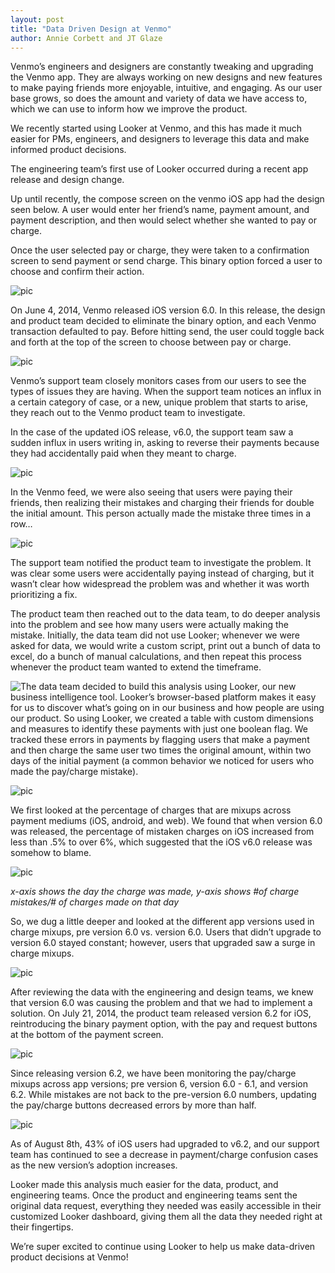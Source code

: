 ```yaml
---
layout: post
title: "Data Driven Design at Venmo"
author: Annie Corbett and JT Glaze
---
```


Venmo’s engineers and designers are constantly tweaking and upgrading the Venmo app. They are always working on new designs and new features to make paying friends more enjoyable, intuitive, and engaging. As our user base grows, so does the amount and variety of data we have access to, which we can use to inform how we improve the product.

We recently started using Looker at Venmo, and this has made it much easier for PMs, engineers, and designers to leverage this data and make informed product decisions.

The engineering team’s first use of Looker occurred during a recent app release and design change.

Up until recently, the compose screen on the venmo iOS app had the design seen below. A user would enter her friend’s name, payment amount, and payment description, and then would select whether she wanted to pay or charge.

Once the user selected pay or charge, they were taken to a confirmation screen to send payment or send charge. This binary option forced a user to choose and confirm their action.

![pic](/images/looker/Image_1.png)

On June 4, 2014, Venmo released iOS version 6.0. In this release, the design and product team decided to eliminate the binary option, and each Venmo transaction defaulted to pay. Before hitting send, the user could toggle back and forth at the top of the screen to choose between pay or charge.

![pic](/images/looker/Image_2.png)

Venmo’s support team closely monitors cases from our users to see the types of issues they are having. When the support team notices an influx in a certain category of case, or a new, unique problem that starts to arise, they reach out to the Venmo product team to investigate.

In the case of the updated iOS release, v6.0, the support team saw a sudden influx in users writing in, asking to reverse their payments because they had accidentally paid when they meant to charge.

![pic](/images/looker/Image_3.png)

In the Venmo feed, we were also seeing that users were paying their friends, then realizing their mistakes and charging their friends for double the initial amount. This person actually made the mistake three times in a row…

![pic](/images/looker/Image_4.png)

The support team notified the product team to investigate the problem. It was clear some users were accidentally paying instead of charging, but it wasn’t clear how widespread the problem was and whether it was worth prioritizing a fix.

The product team then reached out to the data team, to do deeper analysis into the problem and see how many users were actually making the mistake. Initially, the data team did not use Looker; whenever we were asked for data, we would write a custom script, print out a bunch of data to excel, do a bunch of manual calculations, and then repeat this process whenever the product team wanted to extend the timeframe.

<img style="float: left" src="/images/looker/Image_5.png">The data team decided to build this analysis using Looker, our new business intelligence tool. Looker’s browser-based platform makes it easy for us to discover what’s going on in our business and how people are using our product. So using Looker, we created a table with custom dimensions and measures to identify these payments with just one boolean flag. We tracked these errors in payments by flagging users that make a payment and then charge the same user two times the original amount, within two days of the initial payment (a common behavior we noticed for users who made the pay/charge mistake).

![pic](/images/looker/Image_6.png)

We first looked at the percentage of charges that are mixups across payment mediums (iOS, android, and web). We found that when version 6.0 was released, the percentage of mistaken charges on iOS increased from less than .5% to over 6%, which suggested that the iOS v6.0 release was somehow to blame.

![pic](/images/looker/Image_7.png)

*x-axis shows the day the charge was made, y-axis shows #of charge mistakes/# of charges made on that day*

So, we dug a little deeper and looked at the different app versions used in charge mixups, pre version 6.0 vs. version 6.0. Users that didn’t upgrade to version 6.0 stayed constant; however, users that upgraded saw a surge in charge mixups.

![pic](/images/looker/Image_8.png)

After reviewing the data with the engineering and design teams, we knew that version 6.0 was causing the problem and that we had to implement a solution. On July 21, 2014, the product team released version 6.2 for iOS, reintroducing the binary payment option, with the pay and request buttons at the bottom of the payment screen.

![pic](/images/looker/Image_9.png)

Since releasing version 6.2, we have been monitoring the pay/charge mixups across app versions; pre version 6, version 6.0 - 6.1, and version 6.2. While mistakes are not back to the pre-version 6.0 numbers, updating the pay/charge buttons decreased errors by more than half.

![pic](/images/looker/Image_10.png)

As of August 8th, 43% of iOS users had upgraded to v6.2, and our support team has continued to see a decrease in payment/charge confusion cases as the new version’s adoption increases.

Looker made this analysis much easier for the data, product, and engineering teams. Once the product and engineering teams sent the original data request, everything they needed was easily accessible in their customized Looker dashboard, giving them all the data they needed right at their fingertips.

We’re super excited to continue using Looker to help us make data-driven product decisions at Venmo!

